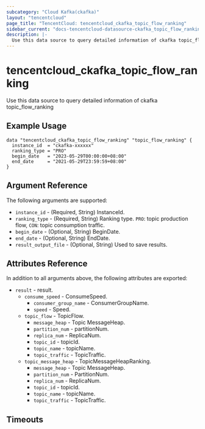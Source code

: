 ```yaml
---
subcategory: "Cloud Kafka(ckafka)"
layout: "tencentcloud"
page_title: "TencentCloud: tencentcloud_ckafka_topic_flow_ranking"
sidebar_current: "docs-tencentcloud-datasource-ckafka_topic_flow_ranking"
description: |-
  Use this data source to query detailed information of ckafka topic_flow_ranking
---
```


# tencentcloud_ckafka_topic_flow_ranking

Use this data source to query detailed information of ckafka topic_flow_ranking

## Example Usage

```hcl
data "tencentcloud_ckafka_topic_flow_ranking" "topic_flow_ranking" {
  instance_id  = "ckafka-xxxxxx"
  ranking_type = "PRO"
  begin_date   = "2023-05-29T00:00:00+08:00"
  end_date     = "2021-05-29T23:59:59+08:00"
}
```

## Argument Reference

The following arguments are supported:

* `instance_id` - (Required, String) InstanceId.
* `ranking_type` - (Required, String) Ranking type. `PRO`: topic production flow, `CON`: topic consumption traffic.
* `begin_date` - (Optional, String) BeginDate.
* `end_date` - (Optional, String) EndDate.
* `result_output_file` - (Optional, String) Used to save results.

## Attributes Reference

In addition to all arguments above, the following attributes are exported:

* `result` - result.
  * `consume_speed` - ConsumeSpeed.
    * `consumer_group_name` - ConsumerGroupName.
    * `speed` - Speed.
  * `topic_flow` - TopicFlow.
    * `message_heap` - Topic MessageHeap.
    * `partition_num` - partitionNum.
    * `replica_num` - ReplicaNum.
    * `topic_id` - topicId.
    * `topic_name` - topicName.
    * `topic_traffic` - TopicTraffic.
  * `topic_message_heap` - TopicMessageHeapRanking.
    * `message_heap` - Topic MessageHeap.
    * `partition_num` - PartitionNum.
    * `replica_num` - ReplicaNum.
    * `topic_id` - topicId.
    * `topic_name` - topicName.
    * `topic_traffic` - TopicTraffic.


## Timeouts

<no value>



